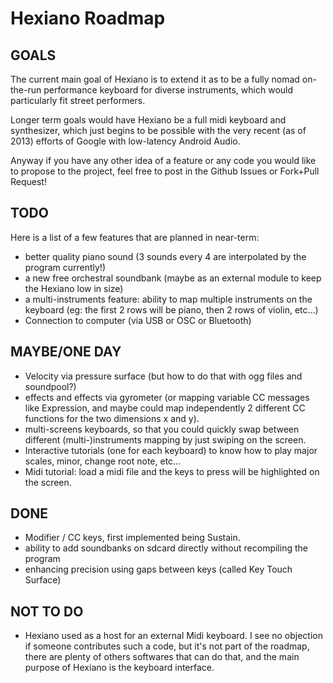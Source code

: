 Hexiano Roadmap
==============


GOALS
-----------

The current main goal of Hexiano is to extend it as to be a fully nomad on-the-run performance keyboard for diverse instruments, which would particularly fit street performers.

Longer term goals would have Hexiano be a full midi keyboard and synthesizer, which just begins to be possible with the very recent (as of 2013) efforts of Google with low-latency Android Audio.

Anyway if you have any other idea of a feature or any code you would like to propose to the project, feel free to post in the Github Issues or Fork+Pull Request!


TODO
---------

Here is a list of a few features that are planned in near-term:

- better quality piano sound (3 sounds every 4 are interpolated by the program currently!)
- a new free orchestral soundbank (maybe as an external module to keep the Hexiano low in size)
- a multi-instruments feature: ability to map multiple instruments on the keyboard (eg: the first 2 rows will be piano, then 2 rows of violin, etc...)
- Connection to computer (via USB or OSC or Bluetooth)

MAYBE/ONE DAY
-------------
- Velocity via pressure surface (but how to do that with ogg files and soundpool?)
- effects and effects via gyrometer (or mapping variable CC messages like Expression, and maybe could map independently 2 different CC functions for the two dimensions x and y).
- multi-screens keyboards, so that you could quickly swap between different (multi-)instruments mapping by just swiping on the screen.
- Interactive tutorials (one for each keyboard) to know how to play major scales, minor, change root note, etc...
- Midi tutorial: load a midi file and the keys to press will be highlighted on the screen.

DONE
---------

- Modifier / CC keys, first implemented being Sustain.
- ability to add soundbanks on sdcard directly without recompiling the program
- enhancing precision using gaps between keys (called Key Touch Surface)

NOT TO DO
---------
- Hexiano used as a host for an external Midi keyboard. I see no objection if someone contributes such a code, but it's not part of the roadmap, there are plenty of others softwares that can do that, and the main purpose of Hexiano is the keyboard interface.
